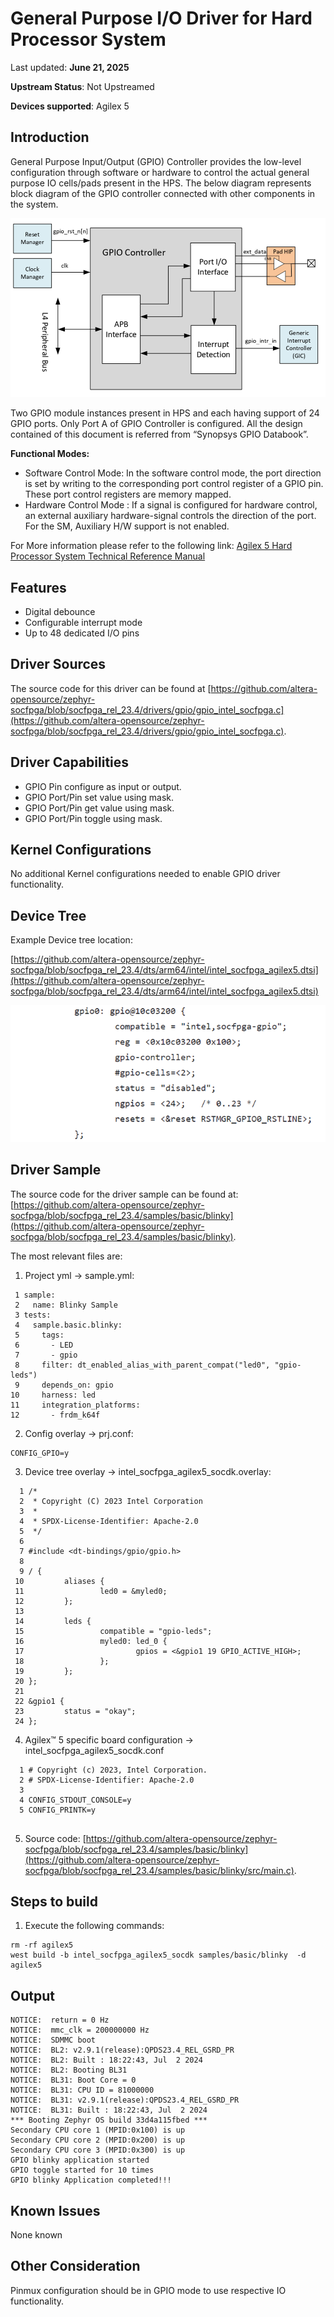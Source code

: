 # **General Purpose I/O Driver for Hard Processor System**

Last updated: **June 21, 2025** 

**Upstream Status**: Not Upstreamed

**Devices supported**: Agilex 5

## **Introduction**

General Purpose Input/Output (GPIO) Controller provides the low-level configuration through software or hardware to control the actual general purpose IO cells/pads present in the HPS. 
The below diagram represents block diagram of the GPIO controller connected with other components in the system.

![gpio_diagram](images/gpio_diagram.png)

Two GPIO module instances present in HPS and each having support of 24 GPIO ports. Only Port A of GPIO Controller is configured.
All the design contained of this document is referred from “Synopsys GPIO Databook”.

**Functional Modes:**

* Software Control Mode: In the software control mode, the port direction is set by writing to the corresponding port control register of a GPIO pin. These port control registers are memory mapped.
* Hardware Control Mode : If a signal is configured for hardware control, an external auxiliary hardware-signal controls the direction of the port. For the SM, Auxiliary H/W support is not enabled.

For More information please refer to the following link:
[Agilex 5 Hard Processor System Technical Reference Manual](https://www.intel.com/content/www/us/en/docs/programmable/814346)

## **Features**

* Digital debounce
* Configurable interrupt mode
* Up to 48 dedicated I/O pins

## **Driver Sources**

The source code for this driver can be found at [https://github.com/altera-opensource/zephyr-socfpga/blob/socfpga_rel_23.4/drivers/gpio/gpio_intel_socfpga.c](https://github.com/altera-opensource/zephyr-socfpga/blob/socfpga_rel_23.4/drivers/gpio/gpio_intel_socfpga.c).

## **Driver Capabilities**

* GPIO Pin configure as input or output.
* GPIO Port/Pin set value using mask.
* GPIO Port/Pin get value using mask.
* GPIO Port/Pin toggle using mask.


## **Kernel Configurations**

No additional Kernel configurations needed to enable GPIO driver functionality.

## **Device Tree**

Example Device tree location:

[https://github.com/altera-opensource/zephyr-socfpga/blob/socfpga_rel_23.4/dts/arm64/intel/intel_socfpga_agilex5.dtsi](https://github.com/altera-opensource/zephyr-socfpga/blob/socfpga_rel_23.4/dts/arm64/intel/intel_socfpga_agilex5.dtsi)

![gpio_device_tree](images/gpio_device_tree.png)
## **Driver Sample**

The source code for the driver sample can be found at: [https://github.com/altera-opensource/zephyr-socfpga/blob/socfpga_rel_23.4/samples/basic/blinky](https://github.com/altera-opensource/zephyr-socfpga/blob/socfpga_rel_23.4/samples/basic/blinky).

The most relevant files are:
1. Project yml -> sample.yml:

 ```
  1 sample:
  2   name: Blinky Sample
  3 tests:
  4   sample.basic.blinky:
  5     tags:
  6       - LED
  7       - gpio
  8     filter: dt_enabled_alias_with_parent_compat("led0", "gpio-leds")
  9     depends_on: gpio
 10     harness: led
 11     integration_platforms:
 12       - frdm_k64f

 ```

2. Config overlay -> prj.conf:

```
CONFIG_GPIO=y
```

3. Device tree overlay -> intel_socfpga_agilex5_socdk.overlay:

```
  1 /*
  2  * Copyright (C) 2023 Intel Corporation
  3  *
  4  * SPDX-License-Identifier: Apache-2.0
  5  */
  6 
  7 #include <dt-bindings/gpio/gpio.h>
  8 
  9 / {
 10         aliases {
 11                 led0 = &myled0;
 12         };
 13 
 14         leds {
 15                 compatible = "gpio-leds";
 16                 myled0: led_0 {
 17                         gpios = <&gpio1 19 GPIO_ACTIVE_HIGH>;
 18                 };
 19         };
 20 };
 21 
 22 &gpio1 {
 23         status = "okay";
 24 };

```
4. Agilex™ 5 specific board configuration ->  intel_socfpga_agilex5_socdk.conf 
```
  1 # Copyright (c) 2023, Intel Corporation.
  2 # SPDX-License-Identifier: Apache-2.0
  3 
  4 CONFIG_STDOUT_CONSOLE=y
  5 CONFIG_PRINTK=y
                   
```
5. Source code: [https://github.com/altera-opensource/zephyr-socfpga/blob/socfpga_rel_23.4/samples/basic/blinky](https://github.com/altera-opensource/zephyr-socfpga/blob/socfpga_rel_23.4/samples/basic/blinky/src/main.c).

## **Steps to build**


1. Execute the following commands:
```
rm -rf agilex5
west build -b intel_socfpga_agilex5_socdk samples/basic/blinky  -d agilex5

```
## **Output**

```
NOTICE:  return = 0 Hz
NOTICE:  mmc_clk = 200000000 Hz
NOTICE:  SDMMC boot
NOTICE:  BL2: v2.9.1(release):QPDS23.4_REL_GSRD_PR
NOTICE:  BL2: Built : 18:22:43, Jul  2 2024
NOTICE:  BL2: Booting BL31
NOTICE:  BL31: Boot Core = 0
NOTICE:  BL31: CPU ID = 81000000
NOTICE:  BL31: v2.9.1(release):QPDS23.4_REL_GSRD_PR
NOTICE:  BL31: Built : 18:22:43, Jul  2 2024
*** Booting Zephyr OS build 33d4a115fbed ***
Secondary CPU core 1 (MPID:0x100) is up
Secondary CPU core 2 (MPID:0x200) is up
Secondary CPU core 3 (MPID:0x300) is up
GPIO blinky application started
GPIO toggle started for 10 times
GPIO blinky Application completed!!!

```




## **Known Issues**

None known

## **Other Consideration**

Pinmux configuration should be in GPIO mode to use respective IO functionality.

